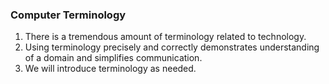 ### Computer Terminology

1. There is a tremendous amount of terminology related to technology.
1. Using terminology precisely and correctly demonstrates understanding of a domain and simplifies communication.
1. We will introduce terminology as needed.
